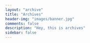 ```yaml
---
layout: "archive"
title: "Archives"
header-img: "images/banner.jpg"
comments: false
description: "Hey, this is archives"
sidebar: false
---
```

